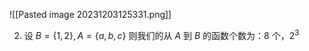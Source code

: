 ![[Pasted image 20231203125331.png]]

2. 设 $B=\{1,2\},A=\{a,b,c\}$ 则我们的从 $A$ 到 $B$ 的函数个数为：8 个，$2^3$



